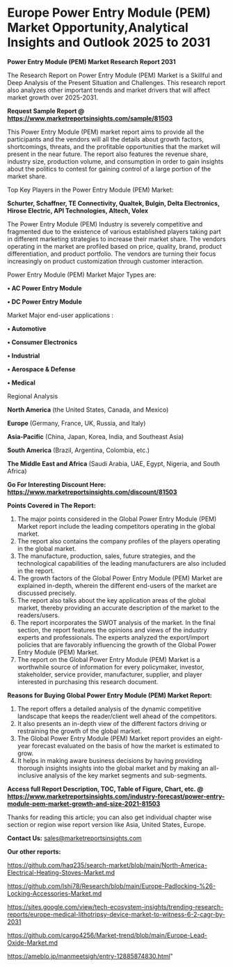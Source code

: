 # Europe Power Entry Module (PEM) Market Opportunity,Analytical Insights and Outlook 2025 to 2031

<strong>Power Entry Module (PEM) Market Research Report 2031</strong>

The Research Report on Power Entry Module (PEM) Market is a Skillful and Deep Analysis of the Present Situation and Challenges. This research report also analyzes other important trends and market drivers that will affect market growth over 2025-2031.

<strong>Request Sample Report @ <a href=https://www.marketreportsinsights.com/sample/81503>https://www.marketreportsinsights.com/sample/81503</a></strong>

This Power Entry Module (PEM) market report aims to provide all the participants and the vendors will all the details about growth factors, shortcomings, threats, and the profitable opportunities that the market will present in the near future. The report also features the revenue share, industry size, production volume, and consumption in order to gain insights about the politics to contest for gaining control of a large portion of the market share.

Top Key Players in the Power Entry Module (PEM) Market:

<strong>Schurter, Schaffner, TE Connectivity, Qualtek, Bulgin, Delta Electronics, Hirose Electric, API Technologies, Altech, Volex</strong>

The Power Entry Module (PEM) Industry is severely competitive and fragmented due to the existence of various established players taking part in different marketing strategies to increase their market share. The vendors operating in the market are profiled based on price, quality, brand, product differentiation, and product portfolio. The vendors are turning their focus increasingly on product customization through customer interaction.

Power Entry Module (PEM) Market Major Types are:

<strong>• AC Power Entry Module

• DC Power Entry Module</strong>

Market Major end-user applications :

<strong>• Automotive 

• Consumer Electronics

• Industrial

• Aerospace & Defense

• Medical</strong>

Regional Analysis

</u><strong><b>North America</b></strong> (the United States, Canada, and Mexico)

<strong><b>Europe </b></strong>(Germany, France, UK, Russia, and Italy)

<strong><b>Asia-Pacific</b></strong> (China, Japan, Korea, India, and Southeast Asia)

<strong><b>South America</b></strong> (Brazil, Argentina, Colombia, etc.)

<strong><b>The Middle East and Africa</b></strong> (Saudi Arabia, UAE, Egypt, Nigeria, and South Africa)

<strong>Go For Interesting Discount Here: <a href=https://www.marketreportsinsights.com/discount/81503>https://www.marketreportsinsights.com/discount/81503</a></strong>

<strong>Points Covered in The Report:</strong>
<ol>
  <li>The major points considered in the Global Power Entry Module (PEM) Market report include the leading competitors operating in the global market.</li>
  <li>The report also contains the company profiles of the players operating in the global market.</li>
  <li>The manufacture, production, sales, future strategies, and the technological capabilities of the leading manufacturers are also included in the report.</li>
  <li>The growth factors of the Global Power Entry Module (PEM) Market are explained in-depth, wherein the different end-users of the market are discussed precisely.</li>
  <li>The report also talks about the key application areas of the global market, thereby providing an accurate description of the market to the readers/users.</li>
  <li>The report incorporates the SWOT analysis of the market. In the final section, the report features the opinions and views of the industry experts and professionals. The experts analyzed the export/import policies that are favorably influencing the growth of the Global Power Entry Module (PEM) Market.</li>
  <li>The report on the Global Power Entry Module (PEM) Market is a worthwhile source of information for every policymaker, investor, stakeholder, service provider, manufacturer, supplier, and player interested in purchasing this research document.</li>
</ol>
<strong>Reasons for Buying Global Power Entry Module (PEM) Market Report:</strong>

<ol>
  <li>The report offers a detailed analysis of the dynamic competitive landscape that keeps the reader/client well ahead of the competitors.</li>
  <li>It also presents an in-depth view of the different factors driving or restraining the growth of the global market.</li>
  <li>The Global Power Entry Module (PEM) Market report provides an eight-year forecast evaluated on the basis of how the market is estimated to grow.</li>
  <li>It helps in making aware business decisions by having providing thorough insights insights into the global market and by making an all-inclusive analysis of the key market segments and sub-segments.</li>
</ol>
<strong>Access full Report Description, TOC, Table of Figure, Chart, etc. @ <a href=https://www.marketreportsinsights.com/industry-forecast/power-entry-module-pem-market-growth-and-size-2021-81503>https://www.marketreportsinsights.com/industry-forecast/power-entry-module-pem-market-growth-and-size-2021-81503</a></strong>


Thanks for reading this article; you can also get individual chapter wise section or region wise report version like Asia, United States, Europe.

<strong>Contact Us:</strong>
sales@marketreportsinsights.com

<strong>Our other reports:</strong>

<a href=https://github.com/haq235/search-market/blob/main/North-America-Electrical-Heating-Stoves-Market.md>https://github.com/haq235/search-market/blob/main/North-America-Electrical-Heating-Stoves-Market.md</a>

<a href=https://github.com/Ishi78/Research/blob/main/Europe-Padlocking-%26-Locking-Accessories-Market.md>https://github.com/Ishi78/Research/blob/main/Europe-Padlocking-%26-Locking-Accessories-Market.md</a>

<a href=https://sites.google.com/view/tech-ecosystem-insights/trending-research-reports/europe-medical-lithotripsy-device-market-to-witness-6-2-cagr-by-2031>https://sites.google.com/view/tech-ecosystem-insights/trending-research-reports/europe-medical-lithotripsy-device-market-to-witness-6-2-cagr-by-2031</a>

<a href=https://github.com/cargo4256/Market-trend/blob/main/Europe-Lead-Oxide-Market.md>https://github.com/cargo4256/Market-trend/blob/main/Europe-Lead-Oxide-Market.md</a>

<a href=https://ameblo.jp/manmeetsigh/entry-12885874830.html>https://ameblo.jp/manmeetsigh/entry-12885874830.html</a>"
